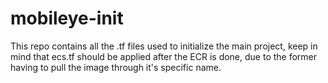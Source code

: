 # mobileye-init
This repo contains all the .tf files used to initialize the main project, keep in mind that ecs.tf should be applied after the ECR is done, due to the former having to pull the image through it's specific name.
